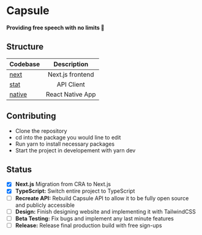 # Capsule
<strong>Providing free speech with no limits 🐬</strong>

## Structure
| Codebase              |      Description          |
| :-------------------- | :-----------------------: |
| [next](next)      |   Next.js frontend        |
| [stat](stat)        |      API Client           |
| [native](native)        |   React Native App        |

## Contributing
- Clone the repository
- cd into the package you would line to edit
- Run yarn to install necessary packages
- Start the project in developement with yarn dev

## Status
- [x] **Next.js** Migration from CRA to Next.js <br>
- [x] **TypeScript:** Switch entire project to TypeScript <br>
- [ ] **Recreate API:** Rebuild Capsule API to allow it to be fully open source and publicly accessible <br>
- [ ] **Design:** Finish designing website and implementing it with TailwindCSS <br>
- [ ] **Beta Testing:** Fix bugs and implement any last minute features <br>
-[ ] **Release:** Release final production build with free sign-ups <br>
